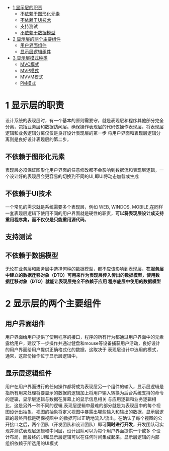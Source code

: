  * [1 显示层的职责](#1-显示层的职责)
   * [不依赖于图形化元素](#不依赖于图形化元素)
   * [不依赖于UI技术](#不依赖于UI技术)
   * 支持测试
   * [不依赖于数据模型](#不依赖于数据模型)
 * [2 显示层的两个主要组件](#2-显示层的两个主要组件)
   * [用户界面组件](#用户界面组件)
   * [显示层逻辑组件](#显示层逻辑组件)
 * [3 显示层模式种类](#3-显示层模式种类)
   * [MVC模式](https://github.com/stevenli91748/JAVA-Architecture/blob/master/Java%20Web/MVC.md)
   * [MVP模式](https://github.com/stevenli91748/JAVA-Architecture/blob/master/Java%20Web/MVP%E6%A8%A1%E5%BC%8F.md)
   * [MVVM模式](https://github.com/stevenli91748/JAVA-Architecture/blob/master/Java%20Web/MVVM%E6%A8%A1%E5%BC%8F.md)
   * [PM模式](https://github.com/stevenli91748/JAVA-Architecture/blob/master/Java%20Web/PM%E6%A8%A1%E5%BC%8F.md)  

# 1 显示层的职责
   
   设计系统的表现层时，有一个基本的原则需要守，就是表现层和程序其他部分完全分离，包括业务层和数据訪问层。确保操作表现层的代码仅操作表现层，将表现层逻辑和业务逻辑分离仅仅是良好设计表现层的第一步
   将用户界面和表现层逻辑分离则是良好设计表现层的第二步，

## 不依赖于图形化元素

   表现层必须保证图形化用户界面的任意修改都不会影响到数据流和表现层逻辑，一个设计好的表现层会更容易的切换到不同的UI,即UI将动态加载或生成

## 不依赖于UI技术
   
   一个常见的需求就是系统需要多个表现层，例如 WEB, WINDOS, MOBILE,在同样一套表现层逻辑下使用不同的用户界面就是硬性的职责，**可以将表现层设计成支持重用程序集，而不仅仅是只能重用源代码**。

## 支持测试

## 不依赖于数据模型

   无论在业务层和服务层中选择何种的数据模型，都不应该影响到表现层，**在服务层中建立的数据迁移对象（DTO）可用来作为表现层传入传出的数据模型，使用数据迁移对象（DTO）就能让表现层完全不依赖于应用
   程序底层中使用的数据模型**

# 2 显示层的两个主要组件

## 用户界面组件

   用户界面给用户提供了使用程序的接口，程序的所有行为都通过用户界面中的元素露给用户，建议下一步操作并通过健盘和mouse等设备捕获用户活动，良好设计的用户界面给用户提供正确格式化的数据，这取决于
   表现层设计中选用的模式，通常，这部份操作位于显示层逻辑中，

## 显示层逻辑组件

   用户在用户界面进行的任何操作都将成为表现层另一个组件的输入，显示层逻辑是指所有用来处理将要显示的数据的逻辑加上将用户输入转换为后台系统支持的命令的逻辑，显示层逻辑与数据在屏幕上的显示信息相关
   与应用逻辑和业务逻辑相比，这是另外一种不同的逻辑,表现层逻辑中最难的部分就是为表现层中的每个视图设计出抽象，视图的抽象将定义视图中暴露出哪些输入和输出的数据，显示层逻辑的最终目标是确保视图中
   的数据可以正确地流入/流出。在确认了每个视图的公开接口之后，两个团队（开发团队和设计团队）即可**同时进行开发**，开发团队可实现并测试表现层逻辑和中间层，设计团队可以为每个用户界面提供一个或多
   个设计布局，而最终的UI和显示层逻辑可以在任何时间集成起来。显示层逻辑的内部组织依赖于所选用的UI模式



